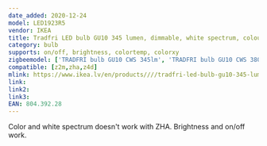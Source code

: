 ```yaml
---
date_added: 2020-12-24
model: LED1923R5
vendor: IKEA
title: Tradfri LED bulb GU10 345 lumen, dimmable, white spectrum, colour spectrum
category: bulb
supports: on/off, brightness, colortemp, colorxy
zigbeemodel: ['TRADFRI bulb GU10 CWS 345lm', 'TRADFRI bulb GU10 CWS 380lm']
compatible: [z2m,zha,z4d]
mlink: https://www.ikea.lv/en/products////tradfri-led-bulb-gu10-345-lumen-colour-and-white-spectrum-art-80439228
link: 
link2: 
link3: 
EAN: 804.392.28
---
```

Color and white spectrum doesn't work with ZHA. Brightness and on/off work.
